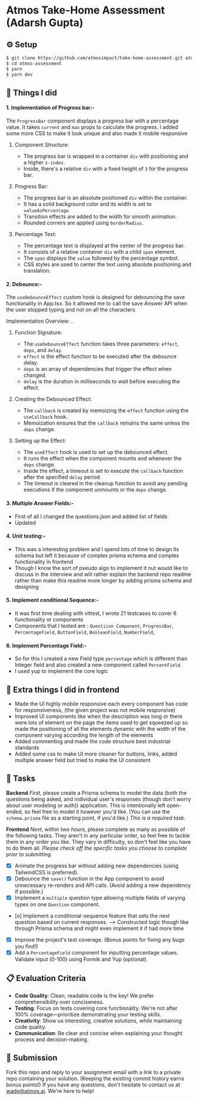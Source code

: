 # Atmos Take-Home Assessment (Adarsh Gupta)




## ⚙️ Setup

```bash
$ git clone https://github.com/atmosimpact/take-home-assessment.git atmos-assessment
$ cd atmos-assessment
$ yarn
$ yarn dev
```

## 🎁 Things I did 

#### 1. Implementation of Progress bar:-
The `ProgressBar` component displays a progress bar with a percentage value. It takes `current` and `max` props to calculate the progress. I added some more CSS to make it look unique and also made it mobile responsive


1. Component Structure:
   - The progress bar is wrapped in a container `div` with positioning and a higher `z-index`.
   - Inside, there's a relative `div` with a fixed height of `3` for the progress bar.

2. Progress Bar:
   - The progress bar is an absolute positioned `div` within the container.
   - It has a solid background color and its width is set to `valueAsPercentage`.
   - Transition effects are added to the width for smooth animation.
   - Rounded corners are applied using `borderRadius`.

3. Percentage Text:
   - The percentage text is displayed at the center of the progress bar.
   - It consists of a relative container `div` with a child `span` element.
   - The `span` displays the `value` followed by the percentage symbol.
   - CSS styles are used to center the text using absolute positioning and translation.


#### 2. Debounce:-

The `useDebounceEffect` custom hook is designed for debouncing the save functionality in App.tsx. So it allowed me to call the save Answer API when the user stopped typing and not on all the characters

Implementation Overview:
.

1. Function Signature:
   - The `useDebounceEffect` function takes three parameters: `effect`, `deps`, and `delay`.
   - `effect` is the effect function to be executed after the debounce delay.
   - `deps` is an array of dependencies that trigger the effect when changed.
   - `delay` is the duration in milliseconds to wait before executing the effect.

2. Creating the Debounced Effect:
   - The `callback` is created by memoizing the `effect` function using the `useCallback` hook.
   - Memoization ensures that the `callback` remains the same unless the `deps` change.

3. Setting up the Effect:
   - The `useEffect` hook is used to set up the debounced effect.
   - It runs the effect when the component mounts and whenever the `deps` change.
   - Inside the effect, a timeout is set to execute the `callback` function after the specified `delay` period.
   - The timeout is cleared in the cleanup function to avoid any pending executions if the component unmounts or the `deps` change.


#### 3. Multiple Answer Fields:-

- First of all I changed the questions.json and added list of fields
- Updated 

#### 4. Unit testing:-

- This was a interesting problem and I spend lots of time to design its schema but left it because of complex prisma schema and complex functionality in frontend
- Though I know the sort of pseudo algo to implement it nut would like to discuss in the interview and will rather explain the backend repo readme rather than make this readme more longer by adding prisma schema and designing 

#### 5. Implement conditional Sequence:-

- It was first time dealing with vittest, I wrote 21 testcases to cover 6 functionality or components
- Components that I tested are : `Questiion Component`, `ProgressBar`, `PercentageField`, `ButtonField`, `BooleanField`, `NumberField`,  

#### 6. Implement Percentage Field:-
- So for this I created a new Field type `percentage` which is different than Integer field and also created a new component called `PercentField`.
- I used yup to implement the core logic


## 🎁 Extra things I did in frontend

- Made the UI highly mobile responsive each every component has code for responsiveness, (the given project was not mobile responsive)
- Improved UI components like when the description was long or there were lots of element on the page the items used to get squeezed up so made the positioning of all the elements dynamic with the width of the component varying according the length of the elements
- Added commenting and made the code structure best industrial standards
- Added some css to make UI more cleaner for buttons, links, added multiple answer field but tried to make the UI consistent


## 🎯 Tasks

**Backend** _First_, please create a Prisma schema to model the data (both the questions being asked, and individual user's responses (though don't worry about user modeling or auth)) application. This is intentionally left open-ended, so feel free to model it however you'd like. (You can use the `schema.prisma` file as a starting point, if you'd like.) _This is a required task._

**Frontend** _Next_, _within two hours_, please complete as many as possible of the following tasks. They aren't in any particular order, so feel free to tackle them in any order you like. They vary in difficulty, so don't feel like you have to do them all. _Please check off the specific tasks you choose to complete prior to submitting._

- [X] Animate the progress bar without adding new dependencies (using TailwindCSS is preferred).
- [X] Debounce the `save()` function in the App component to avoid unnecessary re-renders and API calls. (Avoid adding a new dependency if possible.)
- [X] Implement a `multiple` question type allowing multiple fields of varying types on one `Question` component.
- [o] Implement a conditional-sequence feature that sets the next question based on current responses. --> Constructed logic though like through Prisma schema and might even implement it if had more time
- [X] Improve the project's test coverage. (Bonus points for fixing any bugs you find!)
- [X] Add a `PercentageField` component for inputting percentage values. Validate input (0-100) using Formik and Yup (optional).

## 📋 Evaluation Criteria

- **Code Quality**: Clean, readable code is the key! We prefer comprehensibility over conciseness.
- **Testing**: Focus on tests covering core functionality. We're not after 100% coverage—prioritize demonstrating your testing skills.
- **Creativity**: Show us interesting, creative solutions, while maintaining code quality.
- **Communication**: Be clear and concise when explaining your thought process and decision-making.

## 🚀 Submission

Fork this repo and reply to your assignment email with a link to a private repo containing your solution. (Keeping the existing commit history earns bonus points!) If you have any questions, don't hesitate to contact us at [wade@atmos.ai](mailto:wade@atmos.ai). We're here to help!


